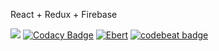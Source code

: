 React + Redux + Firebase

<a href="https://codeclimate.com/github/kacianoghelere/diary/maintainability"><img src="https://api.codeclimate.com/v1/badges/6f1b958d8145d9d058ea/maintainability" /></a>
[![Codacy Badge](https://api.codacy.com/project/badge/Grade/64a36f9b5cf245f9b527f4c5bf963fcc)](https://www.codacy.com/app/kacianoghelere/diary?utm_source=github.com&amp;utm_medium=referral&amp;utm_content=kacianoghelere/diary&amp;utm_campaign=Badge_Grade)
[![Ebert](https://ebertapp.io/github/kacianoghelere/diary.svg)](https://ebertapp.io/github/kacianoghelere/diary)
[![codebeat badge](https://codebeat.co/badges/20ebb8ce-479c-49ea-b8d9-4f89624c05f6)](https://codebeat.co/projects/github-com-kacianoghelere-diary-master)
